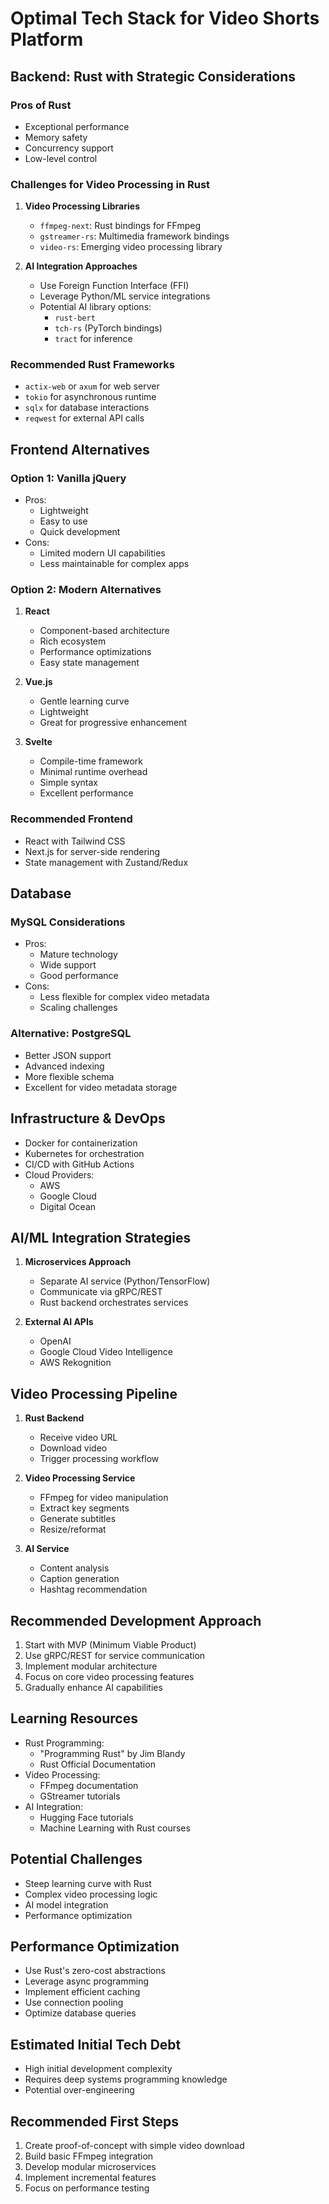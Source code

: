 # Optimal Tech Stack for Video Shorts Platform

## Backend: Rust with Strategic Considerations
### Pros of Rust
- Exceptional performance
- Memory safety
- Concurrency support
- Low-level control

### Challenges for Video Processing in Rust
1. **Video Processing Libraries**
   - `ffmpeg-next`: Rust bindings for FFmpeg
   - `gstreamer-rs`: Multimedia framework bindings
   - `video-rs`: Emerging video processing library

2. **AI Integration Approaches**
   - Use Foreign Function Interface (FFI)
   - Leverage Python/ML service integrations
   - Potential AI library options:
     - `rust-bert`
     - `tch-rs` (PyTorch bindings)
     - `tract` for inference

### Recommended Rust Frameworks
- `actix-web` or `axum` for web server
- `tokio` for asynchronous runtime
- `sqlx` for database interactions
- `reqwest` for external API calls

## Frontend Alternatives
### Option 1: Vanilla jQuery
- Pros: 
  - Lightweight
  - Easy to use
  - Quick development
- Cons:
  - Limited modern UI capabilities
  - Less maintainable for complex apps

### Option 2: Modern Alternatives
1. **React**
   - Component-based architecture
   - Rich ecosystem
   - Performance optimizations
   - Easy state management

2. **Vue.js**
   - Gentle learning curve
   - Lightweight
   - Great for progressive enhancement

3. **Svelte**
   - Compile-time framework
   - Minimal runtime overhead
   - Simple syntax
   - Excellent performance

### Recommended Frontend
- React with Tailwind CSS
- Next.js for server-side rendering
- State management with Zustand/Redux

## Database
### MySQL Considerations
- Pros:
  - Mature technology
  - Wide support
  - Good performance
- Cons:
  - Less flexible for complex video metadata
  - Scaling challenges

### Alternative: PostgreSQL
- Better JSON support
- Advanced indexing
- More flexible schema
- Excellent for video metadata storage

## Infrastructure & DevOps
- Docker for containerization
- Kubernetes for orchestration
- CI/CD with GitHub Actions
- Cloud Providers: 
  - AWS
  - Google Cloud
  - Digital Ocean

## AI/ML Integration Strategies
1. **Microservices Approach**
   - Separate AI service (Python/TensorFlow)
   - Communicate via gRPC/REST
   - Rust backend orchestrates services

2. **External AI APIs**
   - OpenAI
   - Google Cloud Video Intelligence
   - AWS Rekognition

## Video Processing Pipeline
1. **Rust Backend**
   - Receive video URL
   - Download video
   - Trigger processing workflow

2. **Video Processing Service**
   - FFmpeg for video manipulation
   - Extract key segments
   - Generate subtitles
   - Resize/reformat

3. **AI Service**
   - Content analysis
   - Caption generation
   - Hashtag recommendation

## Recommended Development Approach
1. Start with MVP (Minimum Viable Product)
2. Use gRPC/REST for service communication
3. Implement modular architecture
4. Focus on core video processing features
5. Gradually enhance AI capabilities

## Learning Resources
- Rust Programming:
  - "Programming Rust" by Jim Blandy
  - Rust Official Documentation
- Video Processing:
  - FFmpeg documentation
  - GStreamer tutorials
- AI Integration:
  - Hugging Face tutorials
  - Machine Learning with Rust courses

## Potential Challenges
- Steep learning curve with Rust
- Complex video processing logic
- AI model integration
- Performance optimization

## Performance Optimization
- Use Rust's zero-cost abstractions
- Leverage async programming
- Implement efficient caching
- Use connection pooling
- Optimize database queries

## Estimated Initial Tech Debt
- High initial development complexity
- Requires deep systems programming knowledge
- Potential over-engineering

## Recommended First Steps
1. Create proof-of-concept with simple video download
2. Build basic FFmpeg integration
3. Develop modular microservices
4. Implement incremental features
5. Focus on performance testing
